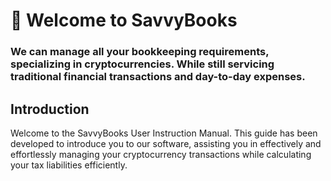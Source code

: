 # 🔮 Welcome to SavvyBooks

### We can manage all your bookkeeping requirements, specializing in cryptocurrencies. While still servicing traditional financial transactions and day-to-day expenses.

## Introduction
Welcome to the SavvyBooks User Instruction Manual. This guide has been developed to introduce you to our software, assisting you in effectively and effortlessly managing your cryptocurrency transactions while calculating your tax liabilities efficiently.

